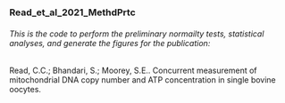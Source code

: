 ### Read_et_al_2021_MethdPrtc

###### This is the code to perform the preliminary normailty tests, statistical analyses, and generate the figures for the publication:
Read, C.C.; Bhandari, S.; Moorey, S.E.. Concurrent measurement of mitochondrial DNA copy number and ATP concentration in single bovine oocytes.
